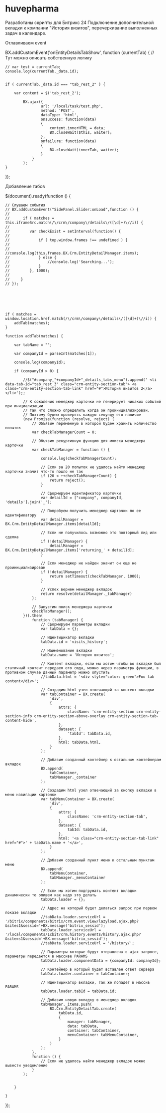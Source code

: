 # huvepharma

Разработаны скрипты для Битрикс 24
Подключение дополнительной вкладки к компании "История визитов", перечеркивание выполненных задач в календаре. 

Отлавливаем event

BX.addCustomEvent('onEntityDetailsTabShow', function (currentTab) {
    // Тут можно описать собственную логику

    // var test = currentTab;
    console.log(currentTab._data.id);


    if ( currentTab._data.id === "tab_rest_2" ) {

        var content = $('tab_rest_2');

            BX.ajax({
                    url: '/local/task/test.php',
                    method: 'POST',
                    dataType: 'html',
                    onsuccess: function(data)
                    {
                        content.innerHTML = data;
                        BX.closeWait($this, waiter);
                    },
                    onfailure: function(data)
                    {
                        BX.closeWait(innerTab, waiter);
                    }
                }
            );
    }


});


Добавление табов

$(document).ready(function () {

    // Слушаем события
    // BX.addCustomEvent("SidePanel.Slider:onLoad",function () {
    //
    //      if ( matches = this.iframeSrc.match(/\/crm\/company\/details\/([\d]+)\//i)) {
    //
    //         var checkExist = setInterval(function() {
    //
    //             if ( top.window.frames !== undefined ) {
    //
    //                 //console.log(this.frames.BX.Crm.EntityDetailManager.items);
    //             } else {
    //                 //console.log('Searching...');
    //             }
    //         }, 1000);
    //
    //     }
    // });






    if ( matches = window.location.href.match(/\/crm\/company\/details\/([\d]+)\//i)) {
        addTab(matches);
    }

    function addTab(matches) {

        var tabName = "";

        var companyId = parseInt(matches[1]);

        console.log(companyId);

        if (companyId > 0) {

            //$("#company_"+companyId+"_details_tabs_menu").append(' <li data-tab-id="tab_rest_3" class="crm-entity-section-tab"> <a class="crm-entity-section-tab-link" href="#">История визитов 2</a> </li>');;

            // К сожалению менеджер карточки не генерирует никаких событий при инициализации
            // так что сложно определить когда он проинициализирован.
            // Поэтому будем проверять каждую секунду его наличие
            (new Promise(function (resolve, reject) {
                // Объявим переменную в которой будем хранить количество попыток
                var checkTabManagerCount = 0;

                // Объявим рекурсивную функцию для моиска менеджера карточки
                var checkTabManager = function () {

                    console.log(checkTabManagerCount);

                    // Если за 20 попыток не удалось найти менеджер карточки значит что-то пошло не так
                    if (20 < ++checkTabManagerCount) {
                        return reject();
                    }

                    // Сформируем идентификатор карточки
                    var detailId = ["company", companyId, 'details'].join('_');

                    // Попробуем получить менеджер карточки по ее идентификатору
                    var detailManager = BX.Crm.EntityDetailManager.items[detailId];

                    // Если не получилось возможно это повторный лид или сделка
                    if (!detailManager) {
                        detailManager = BX.Crm.EntityDetailManager.items['returning_' + detailId];
                    }

                    // Если менеджер не найден значит он еще не проинициализирован
                    if (!detailManager) {
                        return setTimeout(checkTabManager, 1000);
                    }

                    // Успех вернем менеджер вкладок
                    return resolve(detailManager._tabManager)
                };

                // Запустим поиск менеджера карточки
                checkTabManager();
            })).then(
                function (tabManager) {
                    // Сформируем параметры вкладки
                    var tabData = {};

                    // Идентификатор вкладки
                    tabData.id = 'visits_history';

                    // Наименование вкладки
                    tabData.name = 'История визитов';

                    // Контент вкладки, если мы хотим чтобы во вкладке был статичный контент передаем его сюда, можно через параметры функции, в противном случае данный параметр можно опустить
                    //tabData.html = '<div style="color: green">Foo tab content</div>';

                    // Создадим html узел отвечающий за контент вкладки
                    var tabContainer = BX.create(
                        'div',
                        {
                            attrs: {
                                className: 'crm-entity-section crm-entity-section-info crm-entity-section-above-overlay crm-entity-section-tab-content-hide',
                            },
                            dataset: {
                                'tabId': tabData.id,
                            },
                            html: tabData.html,
                        }
                    );

                    // Добавим созданный контейнер к остальным контейнерам вкладок
                    BX.append(
                        tabContainer,
                        tabManager._container
                    );

                    // Создадим html узел отвечающий за кнопку вкладки в меню навигации карточки
                    var tabMenuContainer = BX.create(
                        'div',
                        {
                            attrs: {
                                className: 'crm-entity-section-tab',
                            },
                            dataset: {
                                tabId: tabData.id,
                            },
                            html: '<a class="crm-entity-section-tab-link" href="#">' + tabData.name + '</a>',
                        }
                    );

                    // Добавим созданный пункт меню к остальным пунктам меню
                    BX.append(
                        tabMenuContainer,
                        tabManager._menuContainer
                    );

                    // Если мы хотим подгружать контент вкладки динамически то опишем как надо это делать
                    tabData.loader = {};

                    // Адрес на который будет делаться запрос при первом показе вкладки
                    //tabData.loader.serviceUrl = '/bitrix/components/bitrix/crm.event.view/lazyload.ajax.php?&sites1&sessid='+BX.message('bitrix_sessid');
                    tabData.loader.serviceUrl = '/local/components/1cbit/crm.history.events/history.ajax.php?&site=s1&sessid='+BX.message('bitrix_sessid');
                    //tabData.loader.serviceUrl = '/history/';

                    // Параметры которые будут отправлены в ajax запросе, параметры передаются в массиве PARAMS
                    tabData.loader.componentData = {companyId: companyId};

                    // Контейнер в который будет вставлен ответ сервера
                    tabData.loader.container = tabContainer;

                    // Идентификатор вкладки, так же попадет в массив PARAMS
                    tabData.loader.tabId = tabData.id;

                    // Добавим новую вкладку в менеджер вкладок
                    tabManager._items.push(
                        BX.Crm.EntityDetailTab.create(
                            tabData.id,
                            {
                                manager: tabManager,
                                data: tabData,
                                container: tabContainer,
                                menuContainer: tabMenuContainer,
                            }
                        )
                    );
                },
                function () {
                    // Если не удалось найти менеджер вкладок можно вывести уведомление
                }
            );


        }

    }

});

